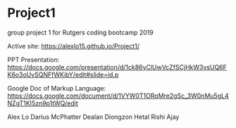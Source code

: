 # Project1
group project 1 for Rutgers coding bootcamp 2019


Active site:
https://alexlo15.github.io/Project1/

PPT Presentation:
https://docs.google.com/presentation/d/1ck86yClUwVcZfSCjHkW3ysUQ6FK6o3oUvSQNFfWKibY/edit#slide=id.p

Google Doc of Markup Language:
https://docs.google.com/document/d/1VYW0T1ORqMre2gSc_3W0nMu5gL4NZgT1KI5zn9p1tWQ/edit


Alex Lo
Darius McPhatter
Dealan Diongzon
Hetal
Rishi Ajay
